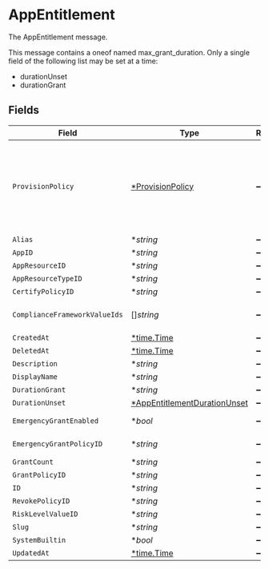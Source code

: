# AppEntitlement

The AppEntitlement message.

This message contains a oneof named max_grant_duration. Only a single field of the following list may be set at a time:
  - durationUnset
  - durationGrant



## Fields

| Field                                                                                                                                                                          | Type                                                                                                                                                                           | Required                                                                                                                                                                       | Description                                                                                                                                                                    |
| ------------------------------------------------------------------------------------------------------------------------------------------------------------------------------ | ------------------------------------------------------------------------------------------------------------------------------------------------------------------------------ | ------------------------------------------------------------------------------------------------------------------------------------------------------------------------------ | ------------------------------------------------------------------------------------------------------------------------------------------------------------------------------ |
| `ProvisionPolicy`                                                                                                                                                              | [*ProvisionPolicy](../../models/shared/provisionpolicy.md)                                                                                                                     | :heavy_minus_sign:                                                                                                                                                             | The ProvisionPolicy message.<br/><br/>This message contains a oneof named typ. Only a single field of the following list may be set at a time:<br/>  - connector<br/>  - manual<br/>  - delegated<br/> |
| `Alias`                                                                                                                                                                        | **string*                                                                                                                                                                      | :heavy_minus_sign:                                                                                                                                                             | The alias field.                                                                                                                                                               |
| `AppID`                                                                                                                                                                        | **string*                                                                                                                                                                      | :heavy_minus_sign:                                                                                                                                                             | The appId field.                                                                                                                                                               |
| `AppResourceID`                                                                                                                                                                | **string*                                                                                                                                                                      | :heavy_minus_sign:                                                                                                                                                             | The appResourceId field.                                                                                                                                                       |
| `AppResourceTypeID`                                                                                                                                                            | **string*                                                                                                                                                                      | :heavy_minus_sign:                                                                                                                                                             | The appResourceTypeId field.                                                                                                                                                   |
| `CertifyPolicyID`                                                                                                                                                              | **string*                                                                                                                                                                      | :heavy_minus_sign:                                                                                                                                                             | The certifyPolicyId field.                                                                                                                                                     |
| `ComplianceFrameworkValueIds`                                                                                                                                                  | []*string*                                                                                                                                                                     | :heavy_minus_sign:                                                                                                                                                             | The complianceFrameworkValueIds field.                                                                                                                                         |
| `CreatedAt`                                                                                                                                                                    | [*time.Time](https://pkg.go.dev/time#Time)                                                                                                                                     | :heavy_minus_sign:                                                                                                                                                             | N/A                                                                                                                                                                            |
| `DeletedAt`                                                                                                                                                                    | [*time.Time](https://pkg.go.dev/time#Time)                                                                                                                                     | :heavy_minus_sign:                                                                                                                                                             | N/A                                                                                                                                                                            |
| `Description`                                                                                                                                                                  | **string*                                                                                                                                                                      | :heavy_minus_sign:                                                                                                                                                             | The description field.                                                                                                                                                         |
| `DisplayName`                                                                                                                                                                  | **string*                                                                                                                                                                      | :heavy_minus_sign:                                                                                                                                                             | The displayName field.                                                                                                                                                         |
| `DurationGrant`                                                                                                                                                                | **string*                                                                                                                                                                      | :heavy_minus_sign:                                                                                                                                                             | N/A                                                                                                                                                                            |
| `DurationUnset`                                                                                                                                                                | [*AppEntitlementDurationUnset](../../models/shared/appentitlementdurationunset.md)                                                                                             | :heavy_minus_sign:                                                                                                                                                             | N/A                                                                                                                                                                            |
| `EmergencyGrantEnabled`                                                                                                                                                        | **bool*                                                                                                                                                                        | :heavy_minus_sign:                                                                                                                                                             | The emergencyGrantEnabled field.                                                                                                                                               |
| `EmergencyGrantPolicyID`                                                                                                                                                       | **string*                                                                                                                                                                      | :heavy_minus_sign:                                                                                                                                                             | The emergencyGrantPolicyId field.                                                                                                                                              |
| `GrantCount`                                                                                                                                                                   | **string*                                                                                                                                                                      | :heavy_minus_sign:                                                                                                                                                             | The grantCount field.                                                                                                                                                          |
| `GrantPolicyID`                                                                                                                                                                | **string*                                                                                                                                                                      | :heavy_minus_sign:                                                                                                                                                             | The grantPolicyId field.                                                                                                                                                       |
| `ID`                                                                                                                                                                           | **string*                                                                                                                                                                      | :heavy_minus_sign:                                                                                                                                                             | The id field.                                                                                                                                                                  |
| `RevokePolicyID`                                                                                                                                                               | **string*                                                                                                                                                                      | :heavy_minus_sign:                                                                                                                                                             | The revokePolicyId field.                                                                                                                                                      |
| `RiskLevelValueID`                                                                                                                                                             | **string*                                                                                                                                                                      | :heavy_minus_sign:                                                                                                                                                             | The riskLevelValueId field.                                                                                                                                                    |
| `Slug`                                                                                                                                                                         | **string*                                                                                                                                                                      | :heavy_minus_sign:                                                                                                                                                             | The slug field.                                                                                                                                                                |
| `SystemBuiltin`                                                                                                                                                                | **bool*                                                                                                                                                                        | :heavy_minus_sign:                                                                                                                                                             | The systemBuiltin field.                                                                                                                                                       |
| `UpdatedAt`                                                                                                                                                                    | [*time.Time](https://pkg.go.dev/time#Time)                                                                                                                                     | :heavy_minus_sign:                                                                                                                                                             | N/A                                                                                                                                                                            |